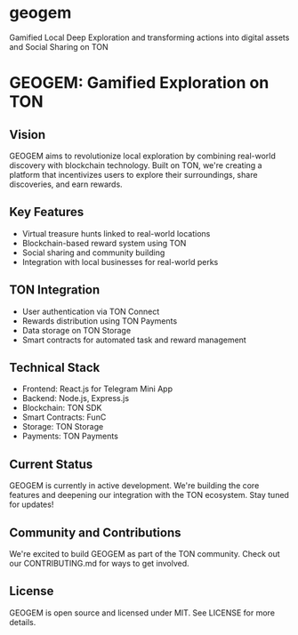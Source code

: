 # geogem
Gamified Local Deep Exploration and transforming actions into digital assets and Social Sharing on TON
# GEOGEM: Gamified Exploration on TON

## Vision
GEOGEM aims to revolutionize local exploration by combining real-world discovery with blockchain technology. Built on TON, we're creating a platform that incentivizes users to explore their surroundings, share discoveries, and earn rewards.

## Key Features
- Virtual treasure hunts linked to real-world locations
- Blockchain-based reward system using TON
- Social sharing and community building
- Integration with local businesses for real-world perks

## TON Integration
- User authentication via TON Connect
- Rewards distribution using TON Payments
- Data storage on TON Storage
- Smart contracts for automated task and reward management

## Technical Stack
- Frontend: React.js for Telegram Mini App
- Backend: Node.js, Express.js
- Blockchain: TON SDK
- Smart Contracts: FunC
- Storage: TON Storage
- Payments: TON Payments

## Current Status
GEOGEM is currently in active development. We're building the core features and deepening our integration with the TON ecosystem. Stay tuned for updates!

## Community and Contributions
We're excited to build GEOGEM as part of the TON community. Check out our CONTRIBUTING.md for ways to get involved.

## License
GEOGEM is open source and licensed under MIT. See LICENSE for more details.
